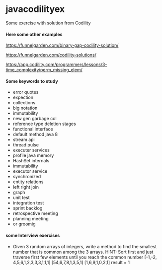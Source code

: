 # javacodilityex
Some exercise with solution from Codility

#### Here some other examples

https://funnelgarden.com/binary-gap-codility-solution/

https://funnelgarden.com/codility-solutions/

https://app.codility.com/programmers/lessons/3-time_complexity/perm_missing_elem/

#### Some keywords to study

- error quotes
- expection 
- collections
- big notation
- immutability
- new gen garbage col
- reference type deletion stages
- functional interface
- default method java 8
- stream api
- thread pulse
- executer services
- profile java memory
- HashSet internals
- immutability
- executor service
- synchronized
- entity relations
- left right join
- graph
- unit test 
- integration test
- sprint backlog
- retrospective meeting
- planning meeting
- or groomig

#### some Interview exercises

- Given 3 random arrays of integers, write a method to find the smallest number that is common among the 3 arrays. HINT: Sort first and just traverse first few elements until you reach the common number
  [-1,-2, 4,5,6,1,2,3,3,3,1,1,1]
  [54,6,7,8,1,3,5,1]
  [1,6,9,1,0,2,1]
  result = 1
